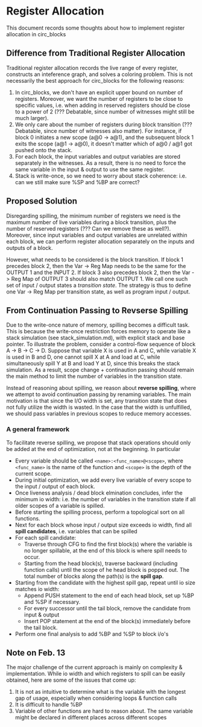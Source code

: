 # Register Allocation

This document records some thoughts about how to implement register allocation in circ_blocks

## Difference from Traditional Register Allocation

Traditional register allocation records the live range of every register, constructs an inteference graph, and solves a coloring problem. This is not necessarily the best approach for circ_blocks for the following reasons:

1. In circ_blocks, we don't have an explicit upper bound on number of registers. Moreover, we want the number of registers to be close to specific values, i.e. when adding in reserved registers should be close to a power of 2 (??? Debatable, since number of witnesses might still be much larger).
2. We only care about the number of registers during block transition (??? Debatable, since number of witnesses also matter). For instance, if block 0 initiates a new scope (a@0 -> a@1), and the subsequent block 1 exits the scope (a@1 -> a@0), it doesn't matter which of a@0 / a@1 got pushed onto the stack.
3. For each block, the input variables and output variables are stored separately in the witnesses. As a result, there is no need to force the same variable in the input & output to use the same register.
4. Stack is write-once, so we need to worry about stack coherence: i.e. can we still make sure %SP and %BP are correct?

## Proposed Solution

Disregarding spilling, the minimum number of registers we need is the maximum number of live variables during a block transition, plus the number of reserved registers (??? Can we remove these as well?). Moreover, since input variables and output variables are unrelated within each block, we can perform register allocation separately on the inputs and outputs of a block.

However, what needs to be considered is the block transition. If block 1 precedes block 2, then the Var -> Reg Map needs to be the same for the OUTPUT 1 and the INPUT 2. If block 3 also precedes block 2, then the Var -> Reg Map of OUTPUT 3 should also match OUTPUT 1. We call one such set of input / output states a _transition state_. The strategy is thus to define one Var -> Reg Map per transition state, as well as program input / output.

## From Continuation Passing to Revserse Spilling

Due to the write-once nature of memory, spilling becomes a difficult task. This is because the write-once restriction forces memory to operate like a stack simulation (see stack_simulation.md), with explicit stack and base pointer. To illustrate the problem, consider a control-flow sequence of block A -> B -> C -> D. Suppose that variable X is used in A and C, while variable X is used in B and D, one cannot spill X at A and load at C, while simultaneously spill Y at B and load Y at D, since this breaks the stack simulation. As a result, scope change + continaution passing should remain the main method to limit the number of variables in the transition state.

Instead of reasoning about spilling, we reason about **reverse spilling**, where we attempt to avoid continuation passing by renaming variables. The main motivation is that since the I/O width is set, any transition state that does not fully utilize the width is wasted. In the case that the width is unfulfilled, we should pass variables in previous scopes to reduce memory accesses.

### A general framework

To facilitate reverse spilling, we propose that stack operations should only be added at the end of optimization, not at the beginning. In particular
* Every variable should be called `<name>:<func_name>@<scope>`, where `<func_name>` is the name of the function and `<scope>` is the depth of the current scope.
* During initial optimization, we add every live variable of every scope to the input / output of each block.
* Once liveness analysis / dead block elmination concludes, infer the minimum io width: i.e. the number of variables in the transition state if all older scopes of a variable is spilled.
* Before starting the spilling process, perform a topological sort on all functions.
* Next for each block whose input / output size exceeds io width, find all **spill candidates**, i.e. variables that can be spilled
* For each spill candidate:
  * Traverse through CFG to find the first block(s) where the variable is no longer spillable, at the end of this block is where spill needs to occur.  
  * Starting from the head block(s), traverse backward (including function calls) until the scope of he head block is popped out. The total number of blocks along the path(s) is the **spill gap**.
* Starting from the candidate with the highest spill gap, repeat until io size matches io width:
  * Append PUSH statement to the end of each head block, set up %BP and %SP if necessary.
  * For every successor until the tail block, remove the candidate from input & output
  * Insert POP statement at the end of the block(s) immediately before the tail block.
* Perform one final analysis to add %BP and %SP to block i/o's

## Note on Feb. 13
The major challenge of the current approach is mainly on complexity & implementation. While io width and which registers to spill can be easily obtained, here are some of the issues that come up:
1. It is not as intuitive to determine what is the variable with the longest gap of usage, especially when considering loops & function calls
2. It is difficult to handle %BP
3. Variable of other functions are hard to reason about. The same variable might be declared in different places across different scopes